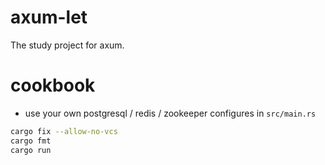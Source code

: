 # axum-let
The study project for axum.

# cookbook
- use your own postgresql / redis / zookeeper configures in `src/main.rs`

```sh
cargo fix --allow-no-vcs
cargo fmt
cargo run
```